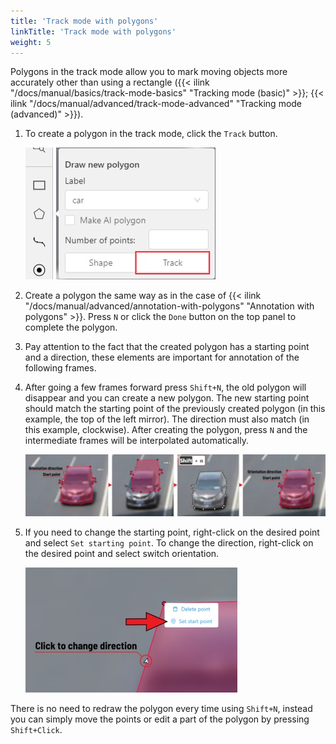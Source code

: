 ```yaml
---
title: 'Track mode with polygons'
linkTitle: 'Track mode with polygons'
weight: 5
---
```


Polygons in the track mode allow you to mark moving objects more accurately other than using a rectangle
({{< ilink "/docs/manual/basics/track-mode-basics" "Tracking mode (basic)" >}};
{{< ilink "/docs/manual/advanced/track-mode-advanced" "Tracking mode (advanced)" >}}).

1. To create a polygon in the track mode, click the `Track` button.

   ![Selecting track mode for polygon](/images/image184.jpg)

1. Create a polygon the same way as in the case of
   {{< ilink "/docs/manual/advanced/annotation-with-polygons" "Annotation with polygons" >}}.
   Press `N` or click the `Done` button on the top panel to complete the polygon.

1. Pay attention to the fact that the created polygon has a starting point and a direction,
   these elements are important for annotation of the following frames.

1. After going a few frames forward press `Shift+N`, the old polygon will disappear and you can create a new polygon.
   The new starting point should match the starting point of the previously created polygon
   (in this example, the top of the left mirror). The direction must also match (in this example, clockwise).
   After creating the polygon, press `N` and the intermediate frames will be interpolated automatically.

   ![Creating keyframe for interpolarization](/images/image185_detrac.jpg)

1. If you need to change the starting point, right-click on the desired point and select `Set starting point`.
   To change the direction, right-click on the desired point and select switch orientation.

   ![Setting starting point](/images/image186_detrac.jpg)

There is no need to redraw the polygon every time using `Shift+N`,
instead you can simply move the points or edit a part of the polygon by pressing `Shift+Click`.
